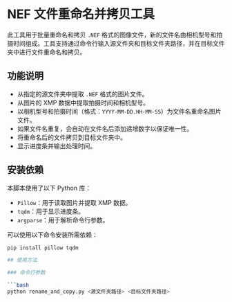 # NEF 文件重命名并拷贝工具

此工具用于批量重命名和拷贝 `.NEF` 格式的图像文件，新的文件名由相机型号和拍摄时间组成。工具支持通过命令行输入源文件夹和目标文件夹路径，并在目标文件夹中进行文件重命名和拷贝。

## 功能说明

- 从指定的源文件夹中提取 `.NEF` 格式的图片文件。
- 从图片的 XMP 数据中提取拍摄时间和相机型号。
- 以相机型号和拍摄时间（格式：`YYYY-MM-DD.HH-MM-SS`）为文件名重命名图片文件。
- 如果文件名重复，会自动在文件名后添加递增数字以保证唯一性。
- 将重命名后的文件拷贝到目标文件夹中。
- 显示进度条并输出处理时间。

## 安装依赖

本脚本使用了以下 Python 库：

- `Pillow`：用于读取图片并提取 XMP 数据。
- `tqdm`：用于显示进度条。
- `argparse`：用于解析命令行参数。

可以使用以下命令安装所需依赖：

```bash
pip install pillow tqdm

## 使用方法

### 命令行参数

```bash
python rename_and_copy.py <源文件夹路径> <目标文件夹路径>
